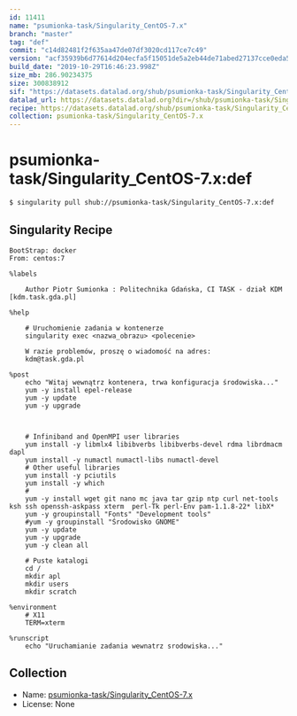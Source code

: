 ```yaml
---
id: 11411
name: "psumionka-task/Singularity_CentOS-7.x"
branch: "master"
tag: "def"
commit: "c14d82481f2f635aa47de07df3020cd117ce7c49"
version: "acf35939b6d77614d204ecfa5f15051de5a2eb44de71abed27137cce0eda59bd"
build_date: "2019-10-29T16:46:23.998Z"
size_mb: 286.90234375
size: 300838912
sif: "https://datasets.datalad.org/shub/psumionka-task/Singularity_CentOS-7.x/def/2019-10-29-c14d8248-acf35939/acf35939b6d77614d204ecfa5f15051de5a2eb44de71abed27137cce0eda59bd.sif"
datalad_url: https://datasets.datalad.org?dir=/shub/psumionka-task/Singularity_CentOS-7.x/def/2019-10-29-c14d8248-acf35939/
recipe: https://datasets.datalad.org/shub/psumionka-task/Singularity_CentOS-7.x/def/2019-10-29-c14d8248-acf35939/Singularity
collection: psumionka-task/Singularity_CentOS-7.x
---
```


# psumionka-task/Singularity_CentOS-7.x:def

```bash
$ singularity pull shub://psumionka-task/Singularity_CentOS-7.x:def
```

## Singularity Recipe

```singularity
BootStrap: docker
From: centos:7

%labels
    
    Author Piotr Sumionka : Politechnika Gdańska, CI TASK - dział KDM [kdm.task.gda.pl]

%help
    
    # Uruchomienie zadania w kontenerze
    singularity exec <nazwa_obrazu> <polecenie>

    W razie problemów, proszę o wiadomość na adres:
    kdm@task.gda.pl

%post
    echo "Witaj wewnątrz kontenera, trwa konfiguracja środowiska..."
    yum -y install epel-release
    yum -y update
    yum -y upgrade



    # Infiniband and OpenMPI user libraries
    yum install -y libmlx4 libibverbs libibverbs-devel rdma librdmacm dapl
    yum install -y numactl numactl-libs numactl-devel
    # Other useful libraries
    yum install -y pciutils
    yum install -y which
    #
    yum -y install wget git nano mc java tar gzip ntp curl net-tools ksh ssh openssh-askpass xterm  perl-Tk perl-Env pam-1.1.8-22* libX*
    yum -y groupinstall "Fonts" "Development tools"
    #yum -y groupinstall "Środowisko GNOME"
    yum -y update
    yum -y upgrade
    yum -y clean all

    # Puste katalogi
    cd /
    mkdir apl
    mkdir users
    mkdir scratch

%environment
    # X11
    TERM=xterm

%runscript
    echo "Uruchamianie zadania wewnatrz srodowiska..."
```

## Collection

 - Name: [psumionka-task/Singularity_CentOS-7.x](https://github.com/psumionka-task/Singularity_CentOS-7.x)
 - License: None

